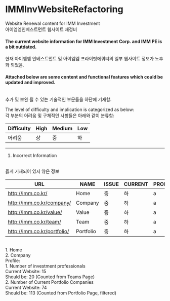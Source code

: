 # IMMInvWebsiteRefactoring
Website Renewal content for IMM Investment
<br>
아이엠엠인베스트먼트 웹사이트 재정비

<h4>The current website information for IMM Investment Corp. and IMM PE is a bit outdated. </h4>
현재 아이엠엠 인베스트먼트 및 아이엠엠 프라이빗에쿼티의 일부 웹사이트 정보가 노후화 되었음.
<br>
<h4>Attached below are some content and functional features which could be updated and improved. </h4>
<br>
추가 및 보완 될 수 있는 기술적인 부문들을 하단에 기재함. 
<br>

The level of difficulty and implication is categorized as below:
<br>
각 부분의 어려움 및 구체적인 사항들은 아래와 같이 분류함:

Difficulty  | High | Medium | Low 
--- | --- | --- | ---
어려움 | 상| 중 | 하 |

---

1. Incorrect Information 
<br>
옳게 기재되어 있지 않은 정보 
<br>

URL  | NAME | ISSUE | CURRENT | PROPOSED
--- | --- | --- | --- | ---
http://imm.co.kr/ | Home| 중 | 하 | a |
http://imm.co.kr/company/ | Company| 중 | 하 | a |
http://imm.co.kr/value/ | Value| 중 | 하 | a |
http://imm.co.kr/team/ | Team| 중 | 하 | a |
http://imm.co.kr/portfolio/ | Portfolio| 중 | 하 | a |

<br>
    1. Home
    <br>
    2. Company
    <br>
    Profile: 
    <br>
        1. Number of investment professionals
        <br> 
            Current Website: 15
        <br>
            Should be: 20 (Counted from Teams Page)
    <br>
        2. Number of Current Portfolio Companies
        <br>
            Current Website: 74
        <br>
            Should be: 113 (Counted from Portfolio Page, filtered)

